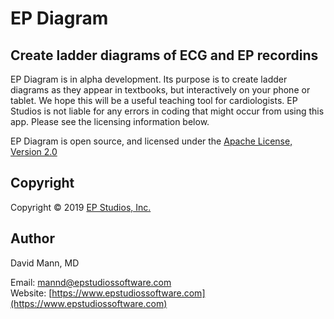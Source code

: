 EP Diagram
==========

<!-- [![Build Status](https://travis-ci.org/mannd/epcoding-ios.svg?branch=master)](https://travis-ci.org/mannd/epdiagram) -->

## Create ladder diagrams of ECG and EP recordins
EP Diagram is in alpha development.  Its purpose is to create ladder
diagrams as they appear in textbooks, but interactively on your phone
or tablet.  We hope this will be a useful teaching tool for cardiologists.  EP Studios is not liable for any errors in coding that might occur from using this app.  Please see the licensing information below.

EP Diagram is open source, and licensed under the 
[Apache License, Version 2.0](http://www.apache.org/licenses/LICENSE-2.0.html)

## Copyright
Copyright © 2019 [EP Studios, Inc.](http://www.epstudiossoftware.com)

## Author
David Mann, MD

Email: [mannd@epstudiossoftware.com](mailto:mannd@epstudiossoftware.com)  
Website: [https://www.epstudiossoftware.com](https://www.epstudiossoftware.com)   
